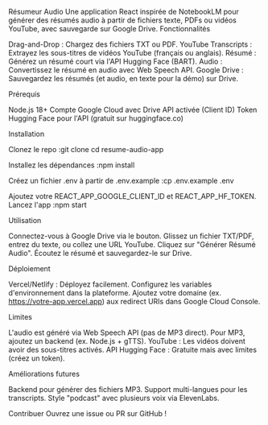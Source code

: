 Résumeur Audio Une application React inspirée de NotebookLM pour générer des résumés audio à partir de fichiers texte, PDFs ou vidéos YouTube, avec sauvegarde sur Google Drive. Fonctionnalités

Drag-and-Drop : Chargez des fichiers TXT ou PDF. YouTube Transcripts : Extrayez les sous-titres de vidéos YouTube (français ou anglais). Résumé : Générez un résumé court via l'API Hugging Face (BART). Audio : Convertissez le résumé en audio avec Web Speech API. Google Drive : Sauvegardez les résumés (et audio, en texte pour la démo) sur Drive.

Prérequis

Node.js 18+ Compte Google Cloud avec Drive API activée (Client ID) Token Hugging Face pour l'API (gratuit sur huggingface.co)

Installation

Clonez le repo :git clone cd resume-audio-app

Installez les dépendances :npm install

Créez un fichier .env à partir de .env.example :cp .env.example .env

Ajoutez votre REACT_APP_GOOGLE_CLIENT_ID et REACT_APP_HF_TOKEN. Lancez l'app :npm start

Utilisation

Connectez-vous à Google Drive via le bouton. Glissez un fichier TXT/PDF, entrez du texte, ou collez une URL YouTube. Cliquez sur "Générer Résumé Audio". Écoutez le résumé et sauvegardez-le sur Drive.

Déploiement

Vercel/Netlify : Déployez facilement. Configurez les variables d'environnement dans la plateforme. Ajoutez votre domaine (ex. https://votre-app.vercel.app) aux redirect URIs dans Google Cloud Console.

Limites

L'audio est généré via Web Speech API (pas de MP3 direct). Pour MP3, ajoutez un backend (ex. Node.js + gTTS). YouTube : Les vidéos doivent avoir des sous-titres activés. API Hugging Face : Gratuite mais avec limites (créez un token).

Améliorations futures

Backend pour générer des fichiers MP3. Support multi-langues pour les transcripts. Style "podcast" avec plusieurs voix via ElevenLabs.

Contribuer Ouvrez une issue ou PR sur GitHub !
